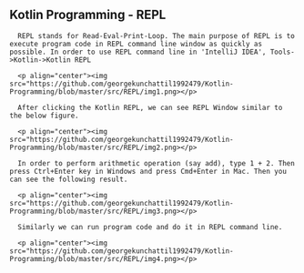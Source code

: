 ## Kotlin Programming - REPL
      REPL stands for Read-Eval-Print-Loop. The main purpose of REPL is to execute program code in REPL command line window as quickly as possible. In order to use REPL command line in 'IntelliJ IDEA', Tools->Kotlin->Kotlin REPL

      <p align="center"><img src="https://github.com/georgekunchattil1992479/Kotlin-Programming/blob/master/src/REPL/img1.png></p>

      After clicking the Kotlin REPL, we can see REPL Window similar to the below figure.

      <p align="center"><img src="https://github.com/georgekunchattil1992479/Kotlin-Programming/blob/master/src/REPL/img2.png></p>

      In order to perform arithmetic operation (say add), type 1 + 2. Then press Ctrl+Enter key in Windows and press Cmd+Enter in Mac. Then you can see the following result.
      
      <p align="center"><img src="https://github.com/georgekunchattil1992479/Kotlin-Programming/blob/master/src/REPL/img3.png></p>

      Similarly we can run program code and do it in REPL command line.

      <p align="center"><img src="https://github.com/georgekunchattil1992479/Kotlin-Programming/blob/master/src/REPL/img4.png></p>

